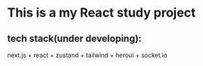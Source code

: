# This is a my React study project

## tech stack(under developing):

next.js + react + zustand + tailwind + heroui + socket.io
